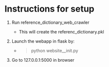 # Instructions for setup


1. Run reference_dictionary_web_crawler
   * This will create the referenc_dictionary.pkl

2. Launch the webapp in flask by:
   * >python website__init.py
     > 

3. Go to 127.0.0.1:5000 in browser